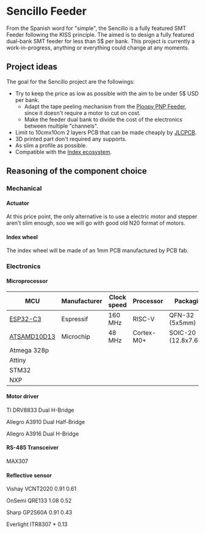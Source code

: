 # Sencillo Feeder
From the Spanish word for "simple", the Sencillo is a fully featured SMT Feeder following the KISS principle. The aimed is to design a fully featured dual-bank SMT feeder for less than 5$ per bank. This project is currently a work-in-progress, anything or everything could change at any moments.

## Project ideas
The goal for the Sencillo project are the followings:
* Try to keep the price as low as possible with the aim to be under 5$ USD per bank.
  * Adapt the tape peeling mechanism from the [Ploopy PNP Feeder](https://github.com/ploopyco/pnp-feeder), since it doesn't require a motor to cut on cost.
  * Make the feeder dual bank to divide the cost of the electronics between multiple "channels".
* Limit to 10cmx10cm 2 layers PCB that can be made cheaply by [JLCPCB](https://jlcpcb.com/).
* 3D printed part don't required any supports.
* As slim a profile as possible.
* Compatible with the [Index ecosystem](https://github.com/index-machines/index).

## Reasoning of the component choice
### Mechanical
#### Actuator
At this price point, the only alternative is to use a electric motor and stepper aren't slim enough, soo we will go with good old N20 format of motors.
#### Index wheel
The index wheel will be made of an 1mm PCB manufactured by PCB fab.

### Electronics
#### Microprocessor
MCU | Manufacturer | Clock speed | Processor | Packaging | Pricing (1+) | Pricing (10+)
--- | ------------ | ----------- | --------- | --------- | ------------ | -------------
[ESP32-C3](https://www.espressif.com/en/products/socs/esp32-c3) | Espressif | 160 MHz | RISC-V | QFN-32 (5x5mm) | 1.35 | 0.98
[ATSAMD10D13](https://www.microchip.com/en-us/product/ATSAMD10D13) | Microchip | 48 MHz | Cortex-M0+ | SOIC-20 (12.8x7.6mm) | 1.11 | *
Atmega 328p |
Attiny |
STM32 | 
NXP | 

#### Motor driver
TI DRV8833 Dual H-Bridge

Allegro A3910 Dual Half-Bridge

Allegro A3916 Dual H-Bridge

#### RS-485 Transceiver
MAX307

#### Reflective sensor
Vishay VCNT2020 0.91 0.61

OnSemi QRE133 1.08 0.52

Sharp GP2S60A 0.91 0.43

Everlight ITR8307 * 0.13 


